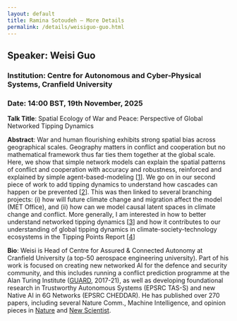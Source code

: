 ```yaml
---
layout: default
title: Ramina Sotoudeh – More Details
permalink: /details/weisiguo-guo.html
---
```


## Speaker: Weisi Guo
### Institution: Centre for Autonomous and Cyber-Physical Systems, Cranfield University  
### Date: 14:00 BST, 19th November, 2025

**Talk Title**: Spatial Ecology of War and Peace: Perspective of Global Networked Tipping Dynamics

**Abstract**: War and human flourishing exhibits strong spatial bias across geographical scales. Geography matters in conflict and cooperation but no mathematical framework thus far ties them together at the global scale. Here, we show that simple network models can explain the spatial patterns of conflict and cooperation with accuracy and robustness, reinforced and explained by simple agent-based-modeling [[1](https://arxiv.org/abs/1604.01693)]. We go on in our second piece of work to add tipping dynamics to understand how cascades can happen or be prevented [[2](https://arxiv.org/abs/1909.12457)]. This was then linked to several branching projects: (i) how will future climate change and migration affect the model (MET Office), and (ii) how can we model causal latent spaces in climate change and conflict. More generally, I am interested in how to better understand networked tipping dynamics [[3](https://egusphere.copernicus.org/preprints/2023/egusphere-2023-1766/egusphere-2023-1766.pdf)] and how it contributes to our understanding of global tipping dynamics in climate-society-technology ecosystems in the Tipping Points Report [[4](https://report-2023.global-tipping-points.org/section2/2-tipping-point-impacts/2-3-negative-social-tipping-points/)]

**Bio**: Weisi is Head of Centre for Assured & Connected Autonomy at Cranfield University (a top-50 aerospace engineering university). Part of his work is focused on creating new networked AI for the defence and security community, and this includes running a conflict prediction programme at the Alan Turing Institute ([GUARD](https://www.turing.ac.uk/research/research-projects/global-urban-analytics-resilient-defence), 2017-21), as well as developing foundational research in Trustworthy Autonomous Systems (EPSRC TAS-S) and new Native AI in 6G Networks (EPSRC CHEDDAR). He has published over 270 papers, including several Nature Comm., Machine Intelligence, and opinion pieces in [Nature](https://www.nature.com/articles/d41586-018-07026-4) and [New Scientist](https://www.newscientist.com/article/2426051-complexity-beyond-the-battlefield/). 
